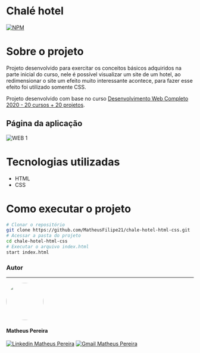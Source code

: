 # Chalé hotel
[![NPM](https://img.shields.io/npm/l/react)](https://github.com/MatheusFilipe21/chale-hotel-html-css/blob/master/LICENSE)

# Sobre o projeto
Projeto desenvolvido para exercitar os conceitos básicos adquiridos na parte inicial do curso, nele é possível visualizar um site de um hotel, ao redimensionar o site um efeito muito interessante acontece, para fazer esse efeito foi utilizado somente CSS.

Projeto desenvolvido com base no curso [Desenvolvimento Web Completo 2020 - 20 cursos + 20 projetos](https://www.udemy.com/course/web-completo/ "Udemy").

## Página da aplicação
![WEB 1](https://user-images.githubusercontent.com/57512945/106520578-c0b9dc00-64bb-11eb-8914-fe52cbe7953e.png)

# Tecnologias utilizadas

- HTML
- CSS

# Como executar o projeto

```bash
# Clonar o repositório
git clone https://github.com/MatheusFilipe21/chale-hotel-html-css.git
# Acessar a pasta do projeto
cd chale-hotel-html-css
# Executar o arquivo index.html
start index.html
```

### Autor
---

 <img style="border-radius: 50%;" src="https://avatars3.githubusercontent.com/u/57512945?s=400&u=59280288c5d415b3aedca01cbb06db3c600740a8&v=4" width="100px;" alt=""/>

#### Matheus Pereira

<a href="https://www.linkedin.com/in/matheusfilipe21" target="_blank" title="Linkedin Matheus Pereira"><img src="https://img.shields.io/badge/-Matheus Pereira-blue?style=flat-square&logo=Linkedin&logoColor=white&link=https://www.linkedin.com/in/matheusfilipe21" alt="Linkedin Matheus Pereira"/></a> [![Gmail Matheus Pereira](https://img.shields.io/badge/-matheusfilipe1999@gmail.com-c14438?style=flat-square&logo=Gmail&logoColor=white&link=mailto:matheusfilipe1999@gmail.com)](mailto:matheusfilipe1999@gmail.com "Gmail Matheus Pereira")
